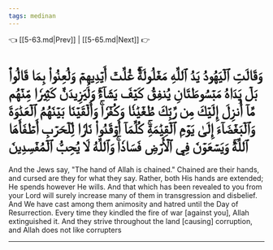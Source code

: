 ```yaml
---
tags: medinan
---
```


👈 [[5-63.md|Prev]] | [[5-65.md|Next]] 👉

# وَقَالَتِ ٱلۡيَهُودُ يَدُ ٱللَّهِ مَغۡلُولَةٌۚ غُلَّتۡ أَيۡدِيهِمۡ وَلُعِنُواْ بِمَا قَالُواْۘ بَلۡ يَدَاهُ مَبۡسُوطَتَانِ يُنفِقُ كَيۡفَ يَشَآءُۚ وَلَيَزِيدَنَّ كَثِيرٗا مِّنۡهُم مَّآ أُنزِلَ إِلَيۡكَ مِن رَّبِّكَ طُغۡيَٰنٗا وَكُفۡرٗاۚ وَأَلۡقَيۡنَا بَيۡنَهُمُ ٱلۡعَدَٰوَةَ وَٱلۡبَغۡضَآءَ إِلَىٰ يَوۡمِ ٱلۡقِيَٰمَةِۚ كُلَّمَآ أَوۡقَدُواْ نَارٗا لِّلۡحَرۡبِ أَطۡفَأَهَا ٱللَّهُۚ وَيَسۡعَوۡنَ فِي ٱلۡأَرۡضِ فَسَادٗاۚ وَٱللَّهُ لَا يُحِبُّ ٱلۡمُفۡسِدِينَ

And the Jews say, "The hand of Allah is chained." Chained are their hands, and cursed are they for what they say. Rather, both His hands are extended; He spends however He wills. And that which has been revealed to you from your Lord will surely increase many of them in transgression and disbelief. And We have cast among them animosity and hatred until the Day of Resurrection. Every time they kindled the fire of war [against you], Allah extinguished it. And they strive throughout the land [causing] corruption, and Allah does not like corrupters

---

